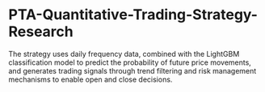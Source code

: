 # PTA-Quantitative-Trading-Strategy-Research
The strategy uses daily frequency data, combined with the LightGBM classification model to predict the probability of future price movements, and generates trading signals through trend filtering and risk management mechanisms to enable open and close decisions.
